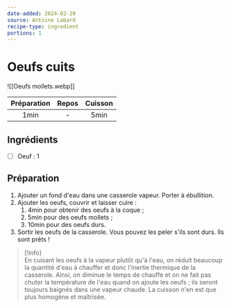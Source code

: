 ```yaml
---
date-added: 2024-02-29
source: Antoine Labard
recipe-type: ingredient
portions: 1
---
```


# Oeufs cuits

![[Oeufs mollets.webp]]

| Préparation | Repos | Cuisson |
|:-----------:|:-----:|:-------:|
|    1min     |   -   |  5min   |

## Ingrédients

- [ ] Oeuf : 1

## Préparation

1. Ajouter un fond d'eau dans une casserole vapeur. Porter à ébullition.
2. Ajouter les oeufs, couvrir et laisser cuire :
	1. 4min pour obtenir des oeufs à la coque ;
	2. 5min pour des oeufs mollets ;
	3. 10min pour des oeufs durs.
3. Sortir les oeufs de la casserole. Vous pouvez les peler s'ils sont durs. Ils sont prêts !

> [!info]  
> En cuisant les oeufs à la vapeur plutôt qu'à l'eau, on réduit beaucoup la quantité d'eau à chauffer et donc l'inertie thermique de la casserole. Ainsi, on diminue le temps de chauffe et on ne fait pas chuter la température de l'eau quand on ajoute les oeufs ; ils seront toujours baignés dans une vapeur chaude. La cuisson n'en est que plus homogène et maîtrisée.
